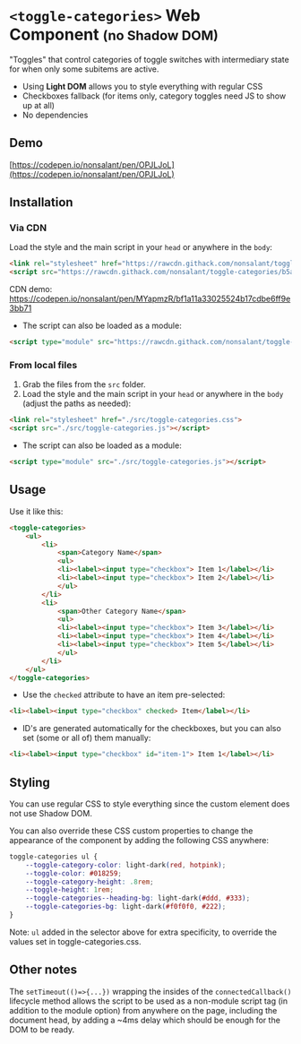 # `<toggle-categories>` Web Component <small>(no Shadow DOM)</small>

"Toggles" that control categories of toggle switches with intermediary state for when only some subitems are active.

- Using **Light DOM** allows you to style everything with regular CSS
- Checkboxes fallback (for items only, category toggles need JS to show up at all)
- No dependencies

## Demo

[https://codepen.io/nonsalant/pen/OPJLJoL](https://codepen.io/nonsalant/pen/OPJLJoL)

## Installation

### Via CDN

Load the style and the main script in your `head` or anywhere in the `body`:
```html
<link rel="stylesheet" href="https://rawcdn.githack.com/nonsalant/toggle-categories/b5ae3ccee6124f878e79dc78381a8d09403f505e/src/toggle-categories.css">
<script src="https://rawcdn.githack.com/nonsalant/toggle-categories/b5ae3ccee6124f878e79dc78381a8d09403f505e/src/toggle-categories.js"></script>
```

CDN demo: https://codepen.io/nonsalant/pen/MYapmzR/bf1a11a33025524b17cdbe6ff9e3bb71

- The script can also be loaded as a module:
```html
<script type="module" src="https://rawcdn.githack.com/nonsalant/toggle-categories/b5ae3ccee6124f878e79dc78381a8d09403f505e/src/toggle-categories.js"></script>
```

### From local files

1. Grab the files from the <code>src</code> folder.
2. Load the style and the main script in your `head` or anywhere in the `body` (adjust the paths as needed):
```html
<link rel="stylesheet" href="./src/toggle-categories.css">
<script src="./src/toggle-categories.js"></script>
```

- The script can also be loaded as a module:
```html
<script type="module" src="./src/toggle-categories.js"></script>
```

## Usage

Use it like this:
```html
<toggle-categories>
    <ul>
        <li>
            <span>Category Name</span>
            <ul>
            <li><label><input type="checkbox"> Item 1</label></li>
            <li><label><input type="checkbox"> Item 2</label></li>
            </ul>
        </li>
        <li>
            <span>Other Category Name</span>
            <ul>
            <li><label><input type="checkbox"> Item 3</label></li>
            <li><label><input type="checkbox"> Item 4</label></li>
            <li><label><input type="checkbox"> Item 5</label></li>
            </ul>
        </li>
    </ul>
</toggle-categories>
```
- Use the `checked` attribute to have an item pre-selected:
```html
<li><label><input type="checkbox" checked> Item</label></li>
```
- ID's are generated automatically for the checkboxes, but you can also set (some or all of) them manually:
```html
<li><label><input type="checkbox" id="item-1"> Item 1</label></li>
```

## Styling
You can use regular CSS to style everything since the custom element does not use Shadow DOM.

You can also override these CSS custom properties to change the appearance of the component by adding the following CSS anywhere:
```css
toggle-categories ul {
    --toggle-category-color: light-dark(red, hotpink);
    --toggle-color: #018259;
    --toggle-category-height: .8rem;
    --toggle-height: 1rem;
    --toggle-categories--heading-bg: light-dark(#ddd, #333);
    --toggle-categories-bg: light-dark(#f0f0f0, #222);
}
```
Note: `ul` added in the selector above for extra specificity, to override the values set in toggle-categories.css.

## Other notes
The `setTimeout(()=>{...})` wrapping the insides of the `connectedCallback()` lifecycle method allows the script to be used as a non-module script tag (in addition to the module option) from anywhere on the page, including the document head, by adding a ~4ms delay which should be enough for the DOM to be ready.
